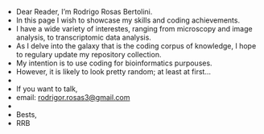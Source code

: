 - Dear Reader, I’m Rodrigo Rosas Bertolini.
- In this page I wish to showcase my skills and coding achievements.
- I have a wide variety of interestes, ranging from microscopy and image analysis, to transcriptomic data analysis.
- As I delve into the galaxy that is the coding corpus of knowledge, I hope to regulary update my repository collection.
- My intention is to use coding for bioinformatics purpouses.
- However, it is likely to look pretty random; at least at first...
- 
- If you want to talk,
- email: rodrigor.rosas3@gmail.com
-
- Bests,
- RRB

